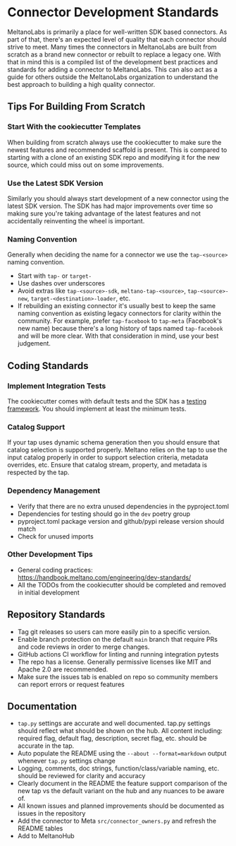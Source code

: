 # Connector Development Standards

MeltanoLabs is primarily a place for well-written SDK based connectors.
As part of that, there's an expected level of quality that each connector should strive to meet.
Many times the connectors in MeltanoLabs are built from scratch as a brand new connector or rebuilt to replace a legacy one.
With that in mind this is a compiled list of the development best practices and standards for adding a connector to MeltanoLabs.
This can also act as a guide for others outside the MeltanoLabs organization to understand the best approach to building a high quality connector.

## Tips For Building From Scratch

### Start With the cookiecutter Templates

When building from scratch always use the cookiecutter to make sure the newest features and recommended scaffold is present.
This is compared to starting with a clone of an existing SDK repo and modifying it for the new source, which could miss out on some improvements.

### Use the Latest SDK Version

Similarly you should always start development of a new connector using the latest SDK version.
The SDK has had major improvements over time so making sure you're taking advantage of the latest features and not accidentally reinventing the wheel is important.

### Naming Convention

Generally when deciding the name for a connector we use the `tap-<source>` naming convention.
- Start with `tap-` or `target-`
- Use dashes over underscores
- Avoid extras like `tap-<source>-sdk`, `meltano-tap-<source>`, `tap-<source>-new`, `target-<destination>-loader`, etc.
- If rebuilding an existing connector it's usually best to keep the same naming convention as existing legacy connectors for clarity within the community.
For example, prefer `tap-facebook` to `tap-meta` (Facebook's new name) because there's a long history of taps named `tap-facebook` and will be more clear.
With that consideration in mind, use your best judgement.

## Coding Standards

### Implement Integration Tests
The cookiecutter comes with default tests and the SDK has a [testing framework](https://sdk.meltano.com/en/latest/testing.html).
You should implement at least the minimum tests.

### Catalog Support

If your tap uses dynamic schema generation then you should ensure that catalog selection is supported properly.
Meltano relies on the tap to use the input catalog properly in order to support selection criteria, metadata overrides, etc.
Ensure that catalog stream, property, and metadata is respected by the tap.

### Dependency Management

- Verify that there are no extra unused dependencies in the pyproject.toml
- Dependencies for testing should go in the `dev` poetry group
- pyproject.toml package version and github/pypi release version should match
- Check for unused imports

### Other Development Tips
- General coding practices: https://handbook.meltano.com/engineering/dev-standards/
- All the TODOs from the cookiecutter should be completed and removed in initial development

## Repository Standards

- Tag git releases so users can more easily pin to a specific version.
- Enable branch protection on the default `main` branch that require PRs and code reviews in order to merge changes.
- GitHub actions CI workflow for linting and running integration pytests
- The repo has a license. Generally permissive licenses like MIT and Apache 2.0 are recommended. 
- Make sure the issues tab is enabled on repo so community members can report errors or request features

## Documentation

- `tap.py` settings are accurate and well documented. tap.py settings should reflect what should be shown on the hub. All content including: required flag, default flag, description, secret flag, etc. should be accurate in the tap.
- Auto populate the README using the `--about --format=markdown` output whenever `tap.py` settings change
- Logging, comments, doc strings, function/class/variable naming, etc. should be reviewed for clarity and accuracy
- Clearly document in the README the feature support comparison of the new tap vs the default variant on the hub and any nuances to be aware of.
- All known issues and planned improvements should be documented as issues in the repository
- Add the connector to Meta `src/connector_owners.py` and refresh the README tables
- Add to MeltanoHub
